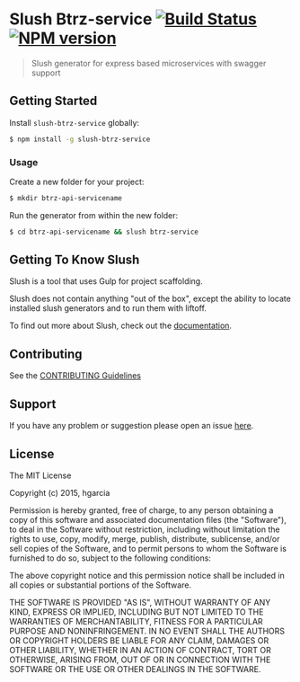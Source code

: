 # Slush Btrz-service [![Build Status](https://secure.travis-ci.org/hgarcia/slush-btrz-service.png?branch=master)](https://travis-ci.org/hgarcia/slush-btrz-service) [![NPM version](https://badge-me.herokuapp.com/api/npm/slush-btrz-service.png)](http://badges.enytc.com/for/npm/slush-btrz-service)

> Slush generator for express based microservices with swagger support


## Getting Started

Install `slush-btrz-service` globally:

```bash
$ npm install -g slush-btrz-service
```

### Usage

Create a new folder for your project:

```bash
$ mkdir btrz-api-servicename
```

Run the generator from within the new folder:

```bash
$ cd btrz-api-servicename && slush btrz-service
```

## Getting To Know Slush

Slush is a tool that uses Gulp for project scaffolding.

Slush does not contain anything "out of the box", except the ability to locate installed slush generators and to run them with liftoff.

To find out more about Slush, check out the [documentation](https://github.com/slushjs/slush).

## Contributing

See the [CONTRIBUTING Guidelines](https://github.com/hgarcia/slush-btrz-service/blob/master/CONTRIBUTING.md)

## Support
If you have any problem or suggestion please open an issue [here](https://github.com/hgarcia/slush-btrz-service/issues).

## License 

The MIT License

Copyright (c) 2015, hgarcia

Permission is hereby granted, free of charge, to any person
obtaining a copy of this software and associated documentation
files (the "Software"), to deal in the Software without
restriction, including without limitation the rights to use,
copy, modify, merge, publish, distribute, sublicense, and/or sell
copies of the Software, and to permit persons to whom the
Software is furnished to do so, subject to the following
conditions:

The above copyright notice and this permission notice shall be
included in all copies or substantial portions of the Software.

THE SOFTWARE IS PROVIDED "AS IS", WITHOUT WARRANTY OF ANY KIND,
EXPRESS OR IMPLIED, INCLUDING BUT NOT LIMITED TO THE WARRANTIES
OF MERCHANTABILITY, FITNESS FOR A PARTICULAR PURPOSE AND
NONINFRINGEMENT. IN NO EVENT SHALL THE AUTHORS OR COPYRIGHT
HOLDERS BE LIABLE FOR ANY CLAIM, DAMAGES OR OTHER LIABILITY,
WHETHER IN AN ACTION OF CONTRACT, TORT OR OTHERWISE, ARISING
FROM, OUT OF OR IN CONNECTION WITH THE SOFTWARE OR THE USE OR
OTHER DEALINGS IN THE SOFTWARE.

